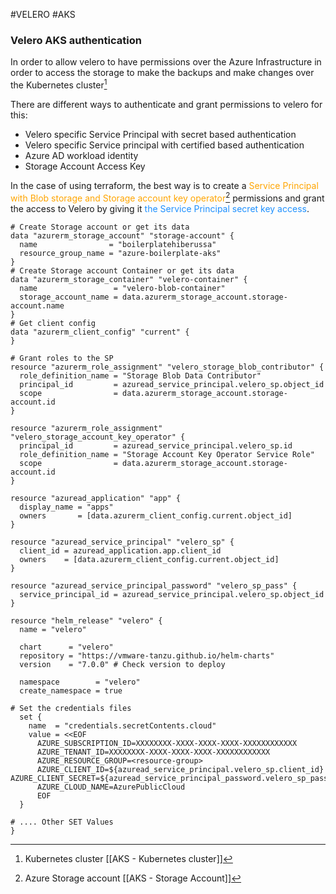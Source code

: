 #VELERO #AKS 

### Velero AKS authentication

In order to allow velero to have permissions over the Azure Infrastructure in order to access the storage to make the backups and make changes over the Kubernetes cluster[^1]

There are different ways to authenticate and grant permissions to velero for this: 

* Velero specific Service Principal with secret based authentication
* Velero specific Service principal with certified based authentication 
* Azure AD workload identity
* Storage Account Access Key

In the case of using terraform, the best way is to create a <span style="color:orange;">Service Principal with Blob storage and Storage account key operator</span>[^2] permissions and grant the access to Velero by giving it <span style="color:DodgerBlue;">the Service Principal secret key access</span>. 

```hcl
# Create Storage account or get its data
data "azurerm_storage_account" "storage-account" {
  name                = "boilerplatehiberussa"
  resource_group_name = "azure-boilerplate-aks"
}
# Create Storage account Container or get its data
data "azurerm_storage_container" "velero-container" {
  name                 = "velero-blob-container"
  storage_account_name = data.azurerm_storage_account.storage-account.name
}
# Get client config 
data "azurerm_client_config" "current" {
}

# Grant roles to the SP 
resource "azurerm_role_assignment" "velero_storage_blob_contributor" {
  role_definition_name = "Storage Blob Data Contributor"
  principal_id         = azuread_service_principal.velero_sp.object_id
  scope                = data.azurerm_storage_account.storage-account.id 
}

resource "azurerm_role_assignment" "velero_storage_account_key_operator" {
  principal_id         = azuread_service_principal.velero_sp.id
  role_definition_name = "Storage Account Key Operator Service Role"
  scope                = data.azurerm_storage_account.storage-account.id
}

resource "azuread_application" "app" {
  display_name = "apps"
  owners       = [data.azurerm_client_config.current.object_id]
}

resource "azuread_service_principal" "velero_sp" {
  client_id = azuread_application.app.client_id
  owners    = [data.azurerm_client_config.current.object_id]
}

resource "azuread_service_principal_password" "velero_sp_pass" {
  service_principal_id = azuread_service_principal.velero_sp.object_id
}

resource "helm_release" "velero" {
  name = "velero"

  chart      = "velero"
  repository = "https://vmware-tanzu.github.io/helm-charts"
  version    = "7.0.0" # Check version to deploy 

  namespace        = "velero"
  create_namespace = true

# Set the credentials files
  set {
    name  = "credentials.secretContents.cloud"
    value = <<EOF
      AZURE_SUBSCRIPTION_ID=XXXXXXXX-XXXX-XXXX-XXXX-XXXXXXXXXXXX
      AZURE_TENANT_ID=XXXXXXXX-XXXX-XXXX-XXXX-XXXXXXXXXXXX
      AZURE_RESOURCE_GROUP=<resource-group>
      AZURE_CLIENT_ID=${azuread_service_principal.velero_sp.client_id}		      AZURE_CLIENT_SECRET=${azuread_service_principal_password.velero_sp_pass.value} 
      AZURE_CLOUD_NAME=AzurePublicCloud
      EOF
  }
  
# .... Other SET Values
}
```


[^1]: Kubernetes cluster [[AKS - Kubernetes cluster]]
[^2]: Azure Storage account [[AKS - Storage Account]] 